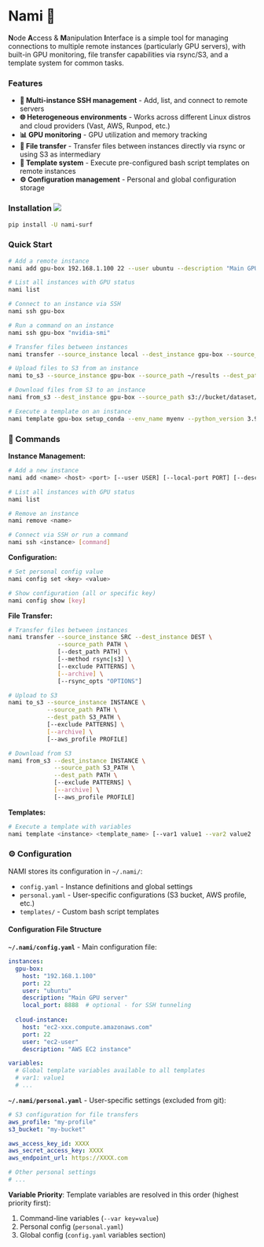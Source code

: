 # Nami 🌊

**N**ode **A**ccess & **M**anipulation **I**nterface is a simple tool for managing connections to multiple remote instances (particularly GPU servers), with built-in GPU monitoring, file transfer capabilities via rsync/S3, and a template system for common tasks.

### Features

- **🔗 Multi-instance SSH management** - Add, list, and connect to remote servers
- **🌐 Heterogeneous environments** - Works across different Linux distros and cloud providers (Vast, AWS, Runpod, etc.)
- **📊 GPU monitoring** - GPU utilization and memory tracking
- **📁 File transfer** - Transfer files between instances directly via rsync or using S3 as intermediary
- **📜 Template system** - Execute pre-configured bash script templates on remote instances  
- **⚙️ Configuration management** - Personal and global configuration storage

### Installation <img src="https://img.shields.io/pypi/v/nami-surf?color=blue&style=flat-square">

```bash
pip install -U nami-surf
```

### Quick Start

```bash
# Add a remote instance
nami add gpu-box 192.168.1.100 22 --user ubuntu --description "Main GPU server"

# List all instances with GPU status
nami list

# Connect to an instance via SSH  
nami ssh gpu-box

# Run a command on an instance
nami ssh gpu-box "nvidia-smi"

# Transfer files between instances
nami transfer --source_instance local --dest_instance gpu-box --source_path ./data --dest_path ~/data

# Upload files to S3 from an instance
nami to_s3 --source_instance gpu-box --source_path ~/results --dest_path s3://bucket/experiment1/

# Download files from S3 to an instance  
nami from_s3 --dest_instance gpu-box --source_path s3://bucket/dataset/ --dest_path ~/data/

# Execute a template on an instance
nami template gpu-box setup_conda --env_name myenv --python_version 3.9
```

### 🔧 Commands

**Instance Management:**
```bash
# Add a new instance
nami add <name> <host> <port> [--user USER] [--local-port PORT] [--description DESC]

# List all instances with GPU status
nami list

# Remove an instance
nami remove <name>

# Connect via SSH or run a command
nami ssh <instance> [command]
```

**Configuration:**
```bash
# Set personal config value
nami config set <key> <value>

# Show configuration (all or specific key)
nami config show [key]
```

**File Transfer:**
```bash
# Transfer files between instances
nami transfer --source_instance SRC --dest_instance DEST \
              --source_path PATH \
              [--dest_path PATH] \
              [--method rsync|s3] \
              [--exclude PATTERNS] \
              [--archive] \
              [--rsync_opts "OPTIONS"]

# Upload to S3
nami to_s3 --source_instance INSTANCE \
           --source_path PATH \
           --dest_path S3_PATH \
           [--exclude PATTERNS] \
           [--archive] \
           [--aws_profile PROFILE]

# Download from S3  
nami from_s3 --dest_instance INSTANCE \
             --source_path S3_PATH \
             --dest_path PATH \
             [--exclude PATTERNS] \
             [--archive] \
             [--aws_profile PROFILE]
```

**Templates:**
```bash
# Execute a template with variables
nami template <instance> <template_name> [--var1 value1 --var2 value2 ...]
```

### ⚙️ Configuration

NAMI stores its configuration in `~/.nami/`:

- `config.yaml` - Instance definitions and global settings
- `personal.yaml` - User-specific configurations (S3 bucket, AWS profile, etc.)
- `templates/` - Custom bash script templates

#### Configuration File Structure

**`~/.nami/config.yaml`** - Main configuration file:
```yaml
instances:
  gpu-box:
    host: "192.168.1.100"
    port: 22
    user: "ubuntu"
    description: "Main GPU server"
    local_port: 8888  # optional - for SSH tunneling
  
  cloud-instance:
    host: "ec2-xxx.compute.amazonaws.com"
    port: 22
    user: "ec2-user"
    description: "AWS EC2 instance"

variables:
  # Global template variables available to all templates
  # var1: value1
  # ...
```

**`~/.nami/personal.yaml`** - User-specific settings (excluded from git):
```yaml
# S3 configuration for file transfers
aws_profile: "my-profile"
s3_bucket: "my-bucket"

aws_access_key_id: XXXX
aws_secret_access_key: XXXX
aws_endpoint_url: https://XXXX.com

# Other personal settings
# ...
```

**Variable Priority**: Template variables are resolved in this order (highest priority first):
1. Command-line variables (`--var key=value`)
2. Personal config (`personal.yaml`)
3. Global config (`config.yaml` variables section)
